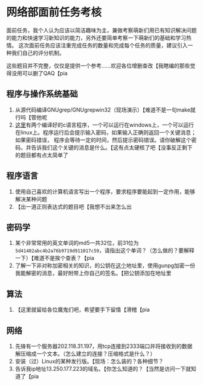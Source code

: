 # 网络部面前任务考核
面前任务，我个人认为应该以简洁趣味为主，兼做考察萌新们用已有知识解决问题的能力和快速学习新知识的能力，另外还要简单考察一下萌新们的基础和学习热情。
这次面前任务应该注重完成任务的数量和完成每个任务的质量，建议引入一种我们自己的评分机制。

这些题目并不完整，仅仅是提供一个参考……欢迎各位增删查改【我瞎编的那些觉得没用可以删了QAQ【pia
## 程序与操作系统基础
1. 从源代码编译GNUgrep/GNUgrepwin32（现场演示）【难道不是一句make就行吗【管他呢
2. [这里]()有两个编译好的c语言程序，一个可以运行在windows上，一个可以运行在linux上。程序运行后会提示输入密码，如果输入正确则返回一个关键消息；如果密码错误，
   程序会等待一定的时间，然后提示密码错误。请你破解这个密码，并告诉我们这个关键的消息是什么。【这有点太硬核了吧【没事反正剩下的题目都有点太简单了

## 程序语言
1. 使用自己喜欢的计算机语言写出一个程序，要求程序要能起到一定作用，能够解决某种问题
2. 【出一道正则表达式的题目吧【我想不出来怎么出
   
## 密码学
1. 某个非常常用的英文单词的md5一共32位，前31位为`5d41402abc4b2a76b9719d911017c59`，请指出这个单词？（怎么做的？要解释一下）【难道不是挨个查表？【pia
2. 了解一下非对称加密相关的知识，的公钥在[这个]()地址里，使用gunpg加密一份我能解密的消息，最好附带上你自己的签名。【把公钥添加在地址里

## 算法
1. 【这里就留给各位魔鬼们吧，希望要手下留情【滑稽【pia

## 网络
1. 先锋有一个服务器202.118.31.197，用tcp连接到2333端口并将接收到的数据解压缩成一个文本。（怎么建立的连接？压缩格式是什么？）
2. 安装（过）Linux的某种发行版。【现场：怎么装的？各种细节？
3. 告诉我ip地址13.250.177.223的域名。【你怎么知道的？【当然是访问一下就知道了【pia
